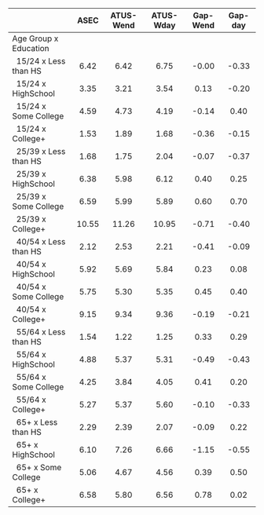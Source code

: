 
|                      |         ASEC |    ATUS-Wend |    ATUS-Wday |     Gap-Wend |      Gap-day |
| -------------------- | :----------: | :----------: | :----------: | :----------: | :----------: |
| Age Group x Education |              |              |              |              |              |
| &nbsp;&nbsp;15/24 x Less than HS |         6.42 |         6.42 |         6.75 |        -0.00 |        -0.33 |
| &nbsp;&nbsp;15/24 x HighSchool |         3.35 |         3.21 |         3.54 |         0.13 |        -0.20 |
| &nbsp;&nbsp;15/24 x Some College |         4.59 |         4.73 |         4.19 |        -0.14 |         0.40 |
| &nbsp;&nbsp;15/24 x College+ |         1.53 |         1.89 |         1.68 |        -0.36 |        -0.15 |
| &nbsp;&nbsp;25/39 x Less than HS |         1.68 |         1.75 |         2.04 |        -0.07 |        -0.37 |
| &nbsp;&nbsp;25/39 x HighSchool |         6.38 |         5.98 |         6.12 |         0.40 |         0.25 |
| &nbsp;&nbsp;25/39 x Some College |         6.59 |         5.99 |         5.89 |         0.60 |         0.70 |
| &nbsp;&nbsp;25/39 x College+ |        10.55 |        11.26 |        10.95 |        -0.71 |        -0.40 |
| &nbsp;&nbsp;40/54 x Less than HS |         2.12 |         2.53 |         2.21 |        -0.41 |        -0.09 |
| &nbsp;&nbsp;40/54 x HighSchool |         5.92 |         5.69 |         5.84 |         0.23 |         0.08 |
| &nbsp;&nbsp;40/54 x Some College |         5.75 |         5.30 |         5.35 |         0.45 |         0.40 |
| &nbsp;&nbsp;40/54 x College+ |         9.15 |         9.34 |         9.36 |        -0.19 |        -0.21 |
| &nbsp;&nbsp;55/64 x Less than HS |         1.54 |         1.22 |         1.25 |         0.33 |         0.29 |
| &nbsp;&nbsp;55/64 x HighSchool |         4.88 |         5.37 |         5.31 |        -0.49 |        -0.43 |
| &nbsp;&nbsp;55/64 x Some College |         4.25 |         3.84 |         4.05 |         0.41 |         0.20 |
| &nbsp;&nbsp;55/64 x College+ |         5.27 |         5.37 |         5.60 |        -0.10 |        -0.33 |
| &nbsp;&nbsp;65+ x Less than HS |         2.29 |         2.39 |         2.07 |        -0.09 |         0.22 |
| &nbsp;&nbsp;65+ x HighSchool |         6.10 |         7.26 |         6.66 |        -1.15 |        -0.55 |
| &nbsp;&nbsp;65+ x Some College |         5.06 |         4.67 |         4.56 |         0.39 |         0.50 |
| &nbsp;&nbsp;65+ x College+ |         6.58 |         5.80 |         6.56 |         0.78 |         0.02 |

